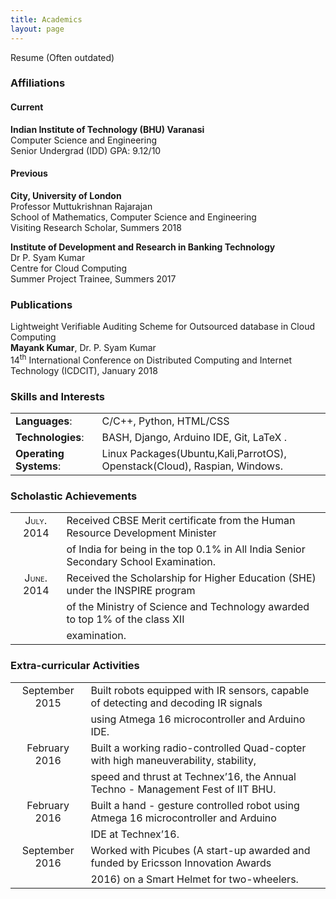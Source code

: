 ```yaml
---
title: Academics
layout: page
---
```

<p> <a style="text-decoration:none" href="https://mayankkr8.github.io/assets/My_CV.pdf"> Resume</a> (Often outdated) </p>

### Affiliations

#### Current

**Indian Institute of Technology (BHU) Varanasi**  
<a style="text-decoration:none" href="https://iitbhu.ac.in/dept/cse">Computer Science and Engineering</a>  
Senior Undergrad (IDD)  <span class="smallcaps">GPA</span>: <a style="text-decoration:none" href="https://mayankkr8.github.io/assets/Grades.pdf">9.12/10</a>  

#### Previous 

**City, University of London**     
<a style="text-decoration:none" href="https://www.city.ac.uk/people/academics/muttukrishnan-rajarajane"> Professor Muttukrishnan Rajarajan</a>  
School of Mathematics, Computer Science and Engineering  
Visiting Research Scholar, Summers 2018

**Institute of Development and Research in Banking Technology**       
<a style="text-decoration:none" href="https://www.idrbt.ac.in/psyam.html"> Dr P. Syam Kumar</a>  
Centre for Cloud Computing  
Summer Project Trainee, Summers 2017  

### Publications
<a style="text-decoration:none" href="https://doi.org/10.1007/978-3-319-72344-0_23"> Lightweight Verifiable Auditing Scheme for Outsourced database in Cloud Computing</a>   
**Mayank Kumar**, Dr. P. Syam Kumar  
14<sup>th</sup> International Conference on Distributed Computing and Internet Technology (ICDCIT), January 2018 

### Skills and Interests

|                        |                                                                           |
| :--------------------  | :------------------------------------------------------------------------ |
|         **Languages**: | C/C++, Python, HTML/CSS                                                   |
|      **Technologies**: | BASH, Django, Arduino IDE, Git, LaTeX .                                   |
| **Operating Systems**: | Linux Packages(Ubuntu,Kali,ParrotOS), Openstack(Cloud), Raspian, Windows. |

### Scholastic Achievements

|                                           |                                                                                      |
| :----------------------------------------:| :----------------------------------------------------------------------------------- |
| <span class="smallcaps">July.</span> 2014 | Received CBSE Merit certificate from the Human Resource Development Minister         |
|                                           | of India for being in the top 0.1% in All India Senior Secondary School Examination. |
| <span class="smallcaps">June.</span> 2014 | Received the Scholarship for Higher Education (SHE) under the INSPIRE program        |
|                                           | of the Ministry of Science and Technology awarded to top 1% of the class XII         |
|                                           | examination.                                                                         |

### Extra-curricular Activities

|                                            |                                                                                      |
| :----------------------------------------: | :----------------------------------------------------------------------------------- |
|             September 2015                 | Built robots equipped with IR sensors, capable of detecting and decoding IR signals  |
|                                            | using Atmega 16 microcontroller and Arduino IDE.                                     |
|              February 2016                 | Built a working radio-controlled Quad-copter with high maneuverability, stability,   |
|                                            | speed and thrust at Technex’16, the Annual Techno - Management Fest of IIT BHU.      |
|              February 2016                 | Built a hand - gesture controlled robot using Atmega 16 microcontroller and Arduino  |
|                                            | IDE at Technex’16.                                                                   |
|             September 2016                 | Worked with Picubes (A start-up awarded and funded by Ericsson Innovation Awards     |
|                                            | 2016) on a Smart Helmet for two-wheelers.                                            |

